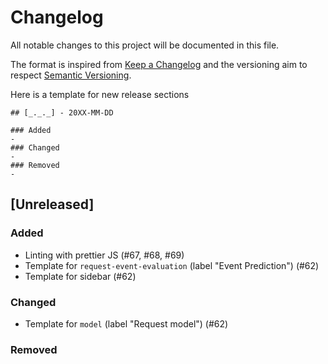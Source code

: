 # Changelog
All notable changes to this project will be documented in this file.

The format is inspired from [Keep a Changelog](http://keepachangelog.com/en/1.0.0/)
and the versioning aim to respect [Semantic Versioning](http://semver.org/spec/v2.0.0.html).

Here is a template for new release sections

```
## [_._._] - 20XX-MM-DD

### Added
-
### Changed
-
### Removed
-
```

## [Unreleased]

### Added
- Linting with prettier JS (#67, #68, #69)
- Template for `request-event-evaluation` (label "Event Prediction") (#62)
- Template for sidebar (#62)
### Changed
- Template for `model` (label "Request model") (#62)

### Removed